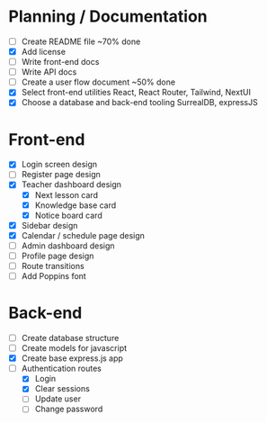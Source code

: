 # Planning / Documentation
- [ ] Create README file ~70% done
- [x] Add license
- [ ] Write front-end docs
- [ ] Write API docs
- [ ] Create a user flow document ~50% done
- [x] Select front-end utilities
	React, React Router, Tailwind, NextUI
- [x] Choose a database and back-end tooling
	SurrealDB, expressJS

# Front-end
- [x] Login screen design
- [ ] Register page design
- [x] Teacher dashboard design
	- [x] Next lesson card
	- [x] Knowledge base card
	- [x] Notice board card
- [x] Sidebar design
- [x] Calendar / schedule page design
- [ ] Admin dashboard design
- [ ] Profile page design
- [ ] Route transitions
- [ ] Add Poppins font

# Back-end
- [ ] Create database structure
- [ ] Create models for javascript
- [x] Create base express.js app
- [ ] Authentication routes
	- [x] Login
	- [x] Clear sessions
	- [ ] Update user
	- [ ] Change password